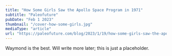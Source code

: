 ```yaml
---
title: "How Some Girls Saw the Apollo Space Program in 1971"
subtitle: "Paleofuture"
pubDate: "Feb 1 2023"
thumbnail: "/cover-how-some-girls.jpg"
mediaType: "article"
url: "https://paleofuture.com/blog/2023/1/19/how-some-girls-saw-the-apollo-program-in-1971"
---
```


Waymond is the best. Will write more later; this is just a placeholder.